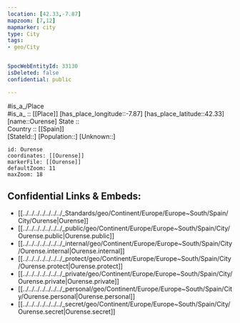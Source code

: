 ```yaml
---
location: [42.33,-7.87] 
mapzoom: [7,12] 
mapmarker: city 
type: City
tags:
- geo/City


SpocWebEntityId: 33130
isDeleted: false
confidential: public

---
```

#is_a_/Place  
#is_a_ :: [[Place]] 
[has_place_longitude::-7.87] 
[has_place_latitude::42.33] 
[name::Ourense] 
State ::  
Country :: [[Spain]]  
[StateId::] 
[Population::] 
[Unknown::] 


```leaflet
id: Ourense
coordinates: [[Ourense]] 
markerFile: [[Ourense]] 
defaultZoom: 11 
maxZoom: 18
```


## Confidential Links & Embeds: 
- [[../../../../../../../_Standards/geo/Continent/Europe/Europe~South/Spain/City/Ourense|Ourense]] 
- [[../../../../../../../_public/geo/Continent/Europe/Europe~South/Spain/City/Ourense.public|Ourense.public]] 
- [[../../../../../../../_internal/geo/Continent/Europe/Europe~South/Spain/City/Ourense.internal|Ourense.internal]] 
- [[../../../../../../../_protect/geo/Continent/Europe/Europe~South/Spain/City/Ourense.protect|Ourense.protect]] 
- [[../../../../../../../_private/geo/Continent/Europe/Europe~South/Spain/City/Ourense.private|Ourense.private]] 
- [[../../../../../../../_personal/geo/Continent/Europe/Europe~South/Spain/City/Ourense.personal|Ourense.personal]] 
- [[../../../../../../../_secret/geo/Continent/Europe/Europe~South/Spain/City/Ourense.secret|Ourense.secret]] 
